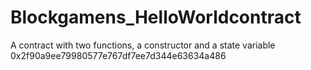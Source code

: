 # Blockgamens_HelloWorldcontract
A contract with two functions, a constructor and a state variable
0x2f90a9ee79980577e767df7ee7d344e63634a486